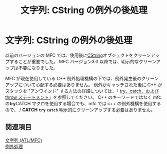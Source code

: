 ﻿---
title: '文字列: CString の例外の後処理'
ms.date: 11/04/2016
helpviewer_keywords:
- CString objects, exceptions
- exception handling, cleanup code
ms.assetid: 28b9ce70-be63-4a0d-92a8-44bbfbc95e83
ms.openlocfilehash: 48c8f1c0040236a4f7bf27a2d5ad985ae343c03a
ms.sourcegitcommit: 1f009ab0f2cc4a177f2d1353d5a38f164612bdb1
ms.translationtype: MT
ms.contentlocale: ja-JP
ms.lasthandoff: 07/27/2020
ms.locfileid: "87222057"
---
# <a name="cstring-exception-cleanup"></a>文字列: CString の例外の後処理

以前のバージョンの MFC では、使用後に[CString](../atl-mfc-shared/reference/cstringt-class.md)オブジェクトをクリーンアップすることが重要でした。 MFC バージョン3.0 以降では、明示的なクリーンアップは不要になりました。

MFC が現在使用している C++ 例外処理機構の下では、例外発生後のクリーンアップについて心配する必要はありません。 例外がキャッチされた後に C++ がスタックを "アンワインド" する方法の詳細については、「 [try、catch、および throw ステートメント](../cpp/try-throw-and-catch-statements-cpp.md)」を参照してください。 C++ のキーワードではなく mfc の**try**CATCH マクロを使用する場合でも、mfc では c++ の例外機構を使用するので、 / **CATCH** **`try`** **`catch`** 明示的にクリーンアップする必要はありません。


## <a name="see-also"></a>関連項目

[文字列 (ATL/MFC)](../atl-mfc-shared/strings-atl-mfc.md)<br/>
[例外処理](../mfc/exception-handling-in-mfc.md)
